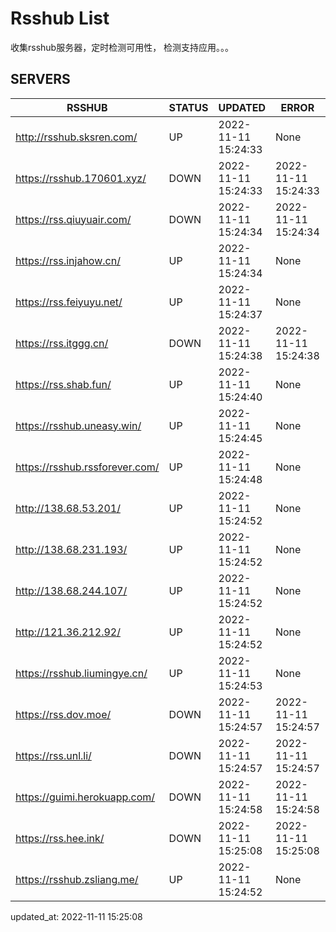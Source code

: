 # Rsshub List

收集rsshub服务器，定时检测可用性， 检测支持应用。。。


## SERVERS

|  RSSHUB   | STATUS  | UPDATED  | ERROR  | TWITTER |  
|  ----  | ----  | ----  | ----  | ---- |  
| http://rsshub.sksren.com/ | UP | 2022-11-11 15:24:33 | None |OK|  
| https://rsshub.170601.xyz/ | DOWN | 2022-11-11 15:24:33 | 2022-11-11 15:24:33 |  
| https://rss.qiuyuair.com/ | DOWN | 2022-11-11 15:24:34 | 2022-11-11 15:24:34 |  
| https://rss.injahow.cn/ | UP | 2022-11-11 15:24:34 | None ||  
| https://rss.feiyuyu.net/ | UP | 2022-11-11 15:24:37 | None |OK|  
| https://rss.itggg.cn/ | DOWN | 2022-11-11 15:24:38 | 2022-11-11 15:24:38 |  
| https://rss.shab.fun/ | UP | 2022-11-11 15:24:40 | None ||  
| https://rsshub.uneasy.win/ | UP | 2022-11-11 15:24:45 | None ||  
| https://rsshub.rssforever.com/ | UP | 2022-11-11 15:24:48 | None |OK|  
| http://138.68.53.201/ | UP | 2022-11-11 15:24:52 | None ||  
| http://138.68.231.193/ | UP | 2022-11-11 15:24:52 | None ||  
| http://138.68.244.107/ | UP | 2022-11-11 15:24:52 | None ||  
| http://121.36.212.92/ | UP | 2022-11-11 15:24:52 | None ||  
| https://rsshub.liumingye.cn/ | UP | 2022-11-11 15:24:53 | None |OK|  
| https://rss.dov.moe/ | DOWN | 2022-11-11 15:24:57 | 2022-11-11 15:24:57 |  
| https://rss.unl.li/ | DOWN | 2022-11-11 15:24:57 | 2022-11-11 15:24:57 |  
| https://guimi.herokuapp.com/ | DOWN | 2022-11-11 15:24:58 | 2022-11-11 15:24:58 |  
| https://rss.hee.ink/ | DOWN | 2022-11-11 15:25:08 | 2022-11-11 15:25:08 |  
| https://rsshub.zsliang.me/ | UP | 2022-11-11 15:24:52 | None |OK|  
  

updated_at: 2022-11-11 15:25:08  
